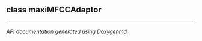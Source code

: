 ## class maxiMFCCAdaptor



---

###### API documentation generated using [Doxygenmd](https://github.com/d99kris/doxygenmd)

